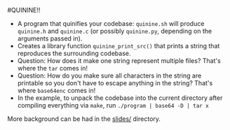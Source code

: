 #QUININE!!

* A program that quinifies your codebase: `quinine.sh` will produce `quinine.h` and `quinine.c` (or possibly `quinine.py`, depending on the arguments passed in).
* Creates a library function `quinine_print_src()` that prints a string that reproduces the surrounding codebase.
* Question: How does it make one string represent multiple files?
    That's where the `tar` comes in!
* Question: How do you make sure all characters in the string are printable so you don't have to escape anything in the string?
    That's where `base64enc` comes in!
* In the example, to unpack the codebase into the current directory after compiling everything via `make`, run `./program | base64 -D | tar x`

More background can be had in the [slides/](https://github.com/pboothe/quinine/tree/master/slides) directory.
